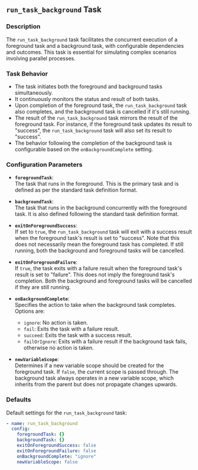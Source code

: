 ## `run_task_background` Task

### Description
The `run_task_background` task facilitates the concurrent execution of a foreground task and a background task, with configurable dependencies and outcomes. This task is essential for simulating complex scenarios involving parallel processes.

### Task Behavior
- The task initiates both the foreground and background tasks simultaneously.
- It continuously monitors the status and result of both tasks.
- Upon completion of the foreground task, the `run_task_background` task also completes, and the background task is cancelled if it's still running.
- The result of the `run_task_background` task mirrors the result of the foreground task. For instance, if the foreground task updates its result to "success", the `run_task_background` task will also set its result to "success".
- The behavior following the completion of the background task is configurable based on the `onBackgroundComplete` setting.


### Configuration Parameters

- **`foregroundTask`**:\
  The task that runs in the foreground. This is the primary task and is defined as per the standard task definition format.

- **`backgroundTask`**:\
  The task that runs in the background concurrently with the foreground task. It is also defined following the standard task definition format.

- **`exitOnForegroundSuccess`**:\
  If set to `true`, the `run_task_background` task will exit with a success result when the foreground task's result is set to "success". Note that this does not necessarily mean the foreground task has completed. If still running, both the background and foreground tasks will be cancelled.

- **`exitOnForegroundFailure`**:\
  If `true`, the task exits with a failure result when the foreground task's result is set to "failure". This does not imply the foreground task's completion. Both the background and foreground tasks will be cancelled if they are still running.

- **`onBackgroundComplete`**:\
  Specifies the action to take when the background task completes. Options are:
  - `ignore`: No action is taken.
  - `fail`: Exits the task with a failure result.
  - `succeed`: Exits the task with a success result.
  - `failOrIgnore`: Exits with a failure result if the background task fails, otherwise no action is taken.

- **`newVariableScope`**:\
  Determines if a new variable scope should be created for the foreground task. If `false`, the current scope is passed through. The background task always operates in a new variable scope, which inherits from the parent but does not propagate changes upwards.

### Defaults

Default settings for the `run_task_background` task:

```yaml
- name: run_task_background
  config:
    foregroundTask: {}
    backgroundTask: {}
    exitOnForegroundSuccess: false
    exitOnForegroundFailure: false
    onBackgroundComplete: "ignore"
    newVariableScope: false
```
